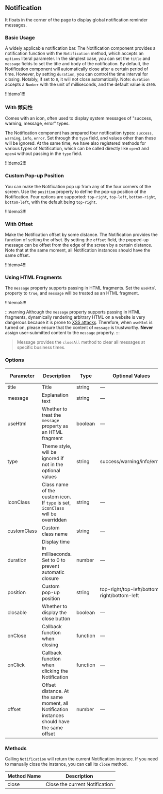 ## Notification

It floats in the corner of the page to display global notification reminder messages.

### Basic Usage

A widely applicable notification bar. The Notification component provides a notification function with the `Notification` method, which accepts an `options` literal parameter. In the simplest case, you can set the `title` and `message` fields to set the title and body of the notification. By default, the Notification component will automatically close after a certain period of time. However, by setting `duration`, you can control the time interval for closing. Notably, if set to `0`, it will not close automatically. Note: `duration` accepts a `Number` with the unit of milliseconds, and the default value is `4500`.

!!!demo1!!!

### With 倾向性

Comes with an icon, often used to display system messages of "success, warning, message, error" types.

The Notification component has prepared four notification types: `success`, `warning`, `info`, `error`. Set through the `type` field, and values other than these will be ignored. At the same time, we have also registered methods for various types of Notification, which can be called directly like `open3` and `open4` without passing in the `type` field.

!!!demo2!!!

### Custom Pop-up Position

You can make the Notification pop up from any of the four corners of the screen. Use the `position` property to define the pop-up position of the Notification. Four options are supported: `top-right`, `top-left`, `bottom-right`, `bottom-left`, with the default being `top-right`.

!!!demo3!!!

### With Offset

Make the Notification offset by some distance. The Notification provides the function of setting the offset. By setting the `offset` field, the popped-up message can be offset from the edge of the screen by a certain distance. Note that at the same moment, all Notification instances should have the same offset.

!!!demo4!!!

### Using HTML Fragments

The `message` property supports passing in HTML fragments. Set the `useHtml` property to `true`, and `message` will be treated as an HTML fragment.

!!!demo5!!!

:::warning
Although the `message` property supports passing in HTML fragments, dynamically rendering arbitrary HTML on a website is very dangerous because it is prone to [XSS attacks](https://en.wikipedia.org/wiki/Cross-site_scripting). Therefore, when `useHtml` is turned on, please ensure that the content of `message` is trustworthy. **Never** assign user-submitted content to the `message` property.
:::

> Message provides the `closeAll` method to clear all messages at specific business times.

### Options

| Parameter   | Description                                                                                 | Type     | Optional Values                             | Default Value |
| ----------- | ------------------------------------------------------------------------------------------- | -------- | ------------------------------------------- | ------------- |
| title       | Title                                                                                       | string   | —                                           | —             |
| message     | Explanation text                                                                            | string   | —                                           | —             |
| useHtml     | Whether to treat the `message` property as an HTML fragment                                 | boolean  | —                                           | false         |
| type        | Theme style, will be ignored if not in the optional values                                  | string   | success/warning/info/error                  | —             |
| iconClass   | Class name of the custom icon. If `type` is set, `iconClass` will be overridden             | string   | —                                           | —             |
| customClass | Custom class name                                                                           | string   | —                                           | —             |
| duration    | Display time in milliseconds. Set to 0 to prevent automatic closure                         | number   | —                                           | 4500          |
| position    | Custom pop-up position                                                                      | string   | top-right/top-left/bottom-right/bottom-left | top-right     |
| closable    | Whether to display the close button                                                         | boolean  | —                                           | true          |
| onClose     | Callback function when closing                                                              | function | —                                           | —             |
| onClick     | Callback function when clicking the Notification                                            | function | —                                           | —             |
| offset      | Offset distance. At the same moment, all Notification instances should have the same offset | number   | —                                           | 0             |

### Methods

Calling `Notification` will return the current Notification instance. If you need to manually close the instance, you can call its `close` method.

| Method Name | Description                    |
| ----------- | ------------------------------ |
| close       | Close the current Notification |
